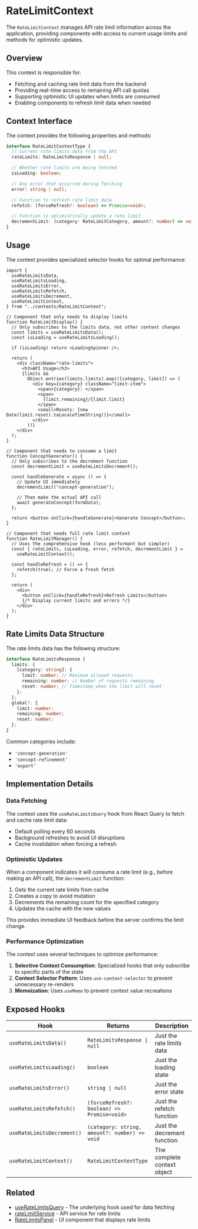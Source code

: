 # RateLimitContext

The `RateLimitContext` manages API rate limit information across the application, providing components with access to current usage limits and methods for optimistic updates.

## Overview

This context is responsible for:

- Fetching and caching rate limit data from the backend
- Providing real-time access to remaining API call quotas
- Supporting optimistic UI updates when limits are consumed
- Enabling components to refresh limit data when needed

## Context Interface

The context provides the following properties and methods:

```typescript
interface RateLimitContextType {
  // Current rate limits data from the API
  rateLimits: RateLimitsResponse | null;

  // Whether rate limits are being fetched
  isLoading: boolean;

  // Any error that occurred during fetching
  error: string | null;

  // Function to refresh rate limit data
  refetch: (forceRefresh?: boolean) => Promise<void>;

  // Function to optimistically update a rate limit
  decrementLimit: (category: RateLimitCategory, amount?: number) => void;
}
```

## Usage

The context provides specialized selector hooks for optimal performance:

```tsx
import {
  useRateLimitsData,
  useRateLimitsLoading,
  useRateLimitsError,
  useRateLimitsRefetch,
  useRateLimitsDecrement,
  useRateLimitContext,
} from "../contexts/RateLimitContext";

// Component that only needs to display limits
function RateLimitDisplay() {
  // Only subscribes to the limits data, not other context changes
  const limits = useRateLimitsData();
  const isLoading = useRateLimitsLoading();

  if (isLoading) return <LoadingSpinner />;

  return (
    <div className="rate-limits">
      <h3>API Usage</h3>
      {limits &&
        Object.entries(limits.limits).map(([category, limit]) => (
          <div key={category} className="limit-item">
            <span>{category}: </span>
            <span>
              {limit.remaining}/{limit.limit}
            </span>
            <small>Resets: {new Date(limit.reset).toLocaleTimeString()}</small>
          </div>
        ))}
    </div>
  );
}

// Component that needs to consume a limit
function ConceptGenerator() {
  // Only subscribes to the decrement function
  const decrementLimit = useRateLimitsDecrement();

  const handleGenerate = async () => {
    // Update UI immediately
    decrementLimit("concept-generation");

    // Then make the actual API call
    await generateConcept(formData);
  };

  return <button onClick={handleGenerate}>Generate Concept</button>;
}

// Component that needs full rate limit context
function RateLimitManager() {
  // Uses the comprehensive hook (less performant but simpler)
  const { rateLimits, isLoading, error, refetch, decrementLimit } =
    useRateLimitContext();

  const handleRefresh = () => {
    refetch(true); // Force a fresh fetch
  };

  return (
    <div>
      <button onClick={handleRefresh}>Refresh Limits</button>
      {/* Display current limits and errors */}
    </div>
  );
}
```

## Rate Limits Data Structure

The rate limits data has the following structure:

```typescript
interface RateLimitsResponse {
  limits: {
    [category: string]: {
      limit: number; // Maximum allowed requests
      remaining: number; // Number of requests remaining
      reset: number; // Timestamp when the limit will reset
    };
  };
  global?: {
    limit: number;
    remaining: number;
    reset: number;
  };
}
```

Common categories include:

- `'concept-generation'`
- `'concept-refinement'`
- `'export'`

## Implementation Details

### Data Fetching

The context uses the `useRateLimitsQuery` hook from React Query to fetch and cache rate limit data:

- Default polling every 60 seconds
- Background refreshes to avoid UI disruptions
- Cache invalidation when forcing a refresh

### Optimistic Updates

When a component indicates it will consume a rate limit (e.g., before making an API call), the `decrementLimit` function:

1. Gets the current rate limits from cache
2. Creates a copy to avoid mutation
3. Decrements the remaining count for the specified category
4. Updates the cache with the new values

This provides immediate UI feedback before the server confirms the limit change.

### Performance Optimization

The context uses several techniques to optimize performance:

1. **Selective Context Consumption**: Specialized hooks that only subscribe to specific parts of the state
2. **Context Selector Pattern**: Uses `use-context-selector` to prevent unnecessary re-renders
3. **Memoization**: Uses `useMemo` to prevent context value recreations

## Exposed Hooks

| Hook                       | Returns                                       | Description                 |
| -------------------------- | --------------------------------------------- | --------------------------- |
| `useRateLimitsData()`      | `RateLimitsResponse \| null`                  | Just the rate limits data   |
| `useRateLimitsLoading()`   | `boolean`                                     | Just the loading state      |
| `useRateLimitsError()`     | `string \| null`                              | Just the error state        |
| `useRateLimitsRefetch()`   | `(forceRefresh?: boolean) => Promise<void>`   | Just the refetch function   |
| `useRateLimitsDecrement()` | `(category: string, amount?: number) => void` | Just the decrement function |
| `useRateLimitContext()`    | `RateLimitContextType`                        | The complete context object |

## Related

- [useRateLimitsQuery](../hooks/useRateLimitsQuery.md) - The underlying hook used for data fetching
- [rateLimitService](../services/rateLimitService.md) - API service for rate limits
- [RateLimitsPanel](../components/RateLimitsPanel/RateLimitsPanel.md) - UI component that displays rate limits
